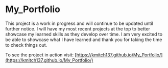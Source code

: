 # My_Portfolio

This project is a work in progress and will continue to be updated until further notice. I will have my most recent projects at the top to better showcase my learned skills as they develop over time.  I am very excited to be able to showcase what I have learned and thank you for taking the time to check things out. 

To see the project in action visit: [[https://kmitch137.github.io/My_Portfolio/](https://kmitch137.github.io/My_Portfolio/)
](https://kmitch137.github.io/My_Portfolio/)
